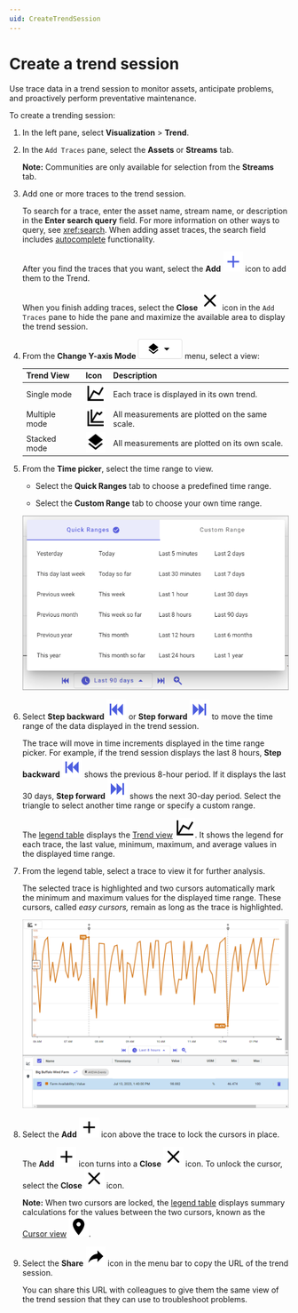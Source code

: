 ```yaml
---
uid: CreateTrendSession
---
```


# Create a trend session

Use trace data in a trend session to monitor assets, anticipate problems, and proactively perform preventative maintenance.

To create a trending session:

1. In the left pane, select **Visualization** > **Trend**.

1. In the `Add Traces` pane, select the **Assets** or **Streams** tab.

    **Note:** Communities are only available for selection from the **Streams** tab.

1. Add one or more traces to the trend session.

    To search for a trace, enter the asset name, stream name, or description in the **Enter search query** field. For more information on other ways to query, see <xref:search>. When adding asset traces, the search field includes [autocomplete](xref:search#Autocomplete) functionality.

    After you find the traces that you want, select the **Add** ![add](../_icons/branded/plus.svg) icon to add them to the Trend.

    When you finish adding traces, select the **Close** ![close](../_icons/default/window-close.svg) icon in the `Add Traces` pane to hide the pane and maximize the available area to display the trend session.

1. From the **Change Y-axis Mode** ![Change Y-axis mode, with stacked mode selected](images/trend-views-icon.png)  menu, select a view:

    | Trend View | Icon | Description |
    |--|--|--|
    | Single mode |  ![single mode](../_icons/default/chart-line.svg) | Each trace is displayed in its own trend. |
    | Multiple mode | ![multiple mode](../_icons/default/chart-multiple.svg) | All measurements are plotted on the same scale. |
    | Stacked mode | ![stacked mode](../_icons/default/layers.svg) | All measurements are plotted on its own scale. |

1. From the **Time picker**, select the time range to view.

    - Select the **Quick Ranges** tab to choose a predefined time range.

    - Select the **Custom Range** tab to choose your own time range.

    ![Time picker](images/Time-picker.png)

1. Select **Step backward** ![step backward](../_icons/branded/skip-backward.svg) or **Step forward** ![step forward](../_icons/branded/skip-forward.svg) to move the time range of the data displayed in the trend session.

   The trace will move in time increments displayed in the time range picker. For example, if the trend session displays the last 8 hours, **Step backward** ![step backward](../_icons/branded/skip-backward.svg) shows the previous 8-hour period. If it displays the last 30 days, **Step forward** ![step forward](../_icons/branded/skip-forward.svg) shows the next 30-day period. Select the triangle to select another time range or specify a custom range.

   The [legend table](xref:LegendTableReference) displays the [Trend view](xref:LegendTableReference#trend-view) ![trend](../_icons/default/chart-line.svg). It shows the legend for each trace, the last value, minimum, maximum, and average values in the displayed time range.

1. From the legend table, select a trace to view it for further analysis.

    The selected trace is highlighted and two cursors automatically mark the minimum and maximum values for the displayed time range. These cursors, called *easy cursors,* remain as long as the trace is highlighted.

    ![Trend session: Maximum and minimum cursors](images/Max_min_cursors.png)

1. Select the **Add** ![add](../_icons/default/plus.svg) icon above the trace to lock the cursors in place.

    The **Add** ![add](../_icons/default/plus.svg) icon turns into a **Close** ![close](../_icons/default/window-close.svg) icon. To unlock the cursor, select the **Close** ![close](../_icons/default/window-close.svg) icon.

    **Note:** When two cursors are locked, the [legend table](xref:LegendTableReference) displays summary calculations for the values between the two cursors, known as the [Cursor view](xref:LegendTableReference#cursor-view) ![cursor](../_icons/default/map-marker.svg).

1. Select the **Share** ![share](../_icons/default/share.svg) icon in the menu bar to copy the URL of the trend session.

    You can share this URL with colleagues to give them the same view of the trend session that they can use to troubleshoot problems.
